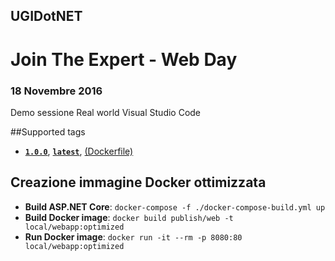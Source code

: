 ## UGIDotNET
# Join The Expert - Web Day
### 18 Novembre 2016

Demo sessione Real world Visual Studio Code

##Supported tags
* [**`1.0.0`**](https://github.com/robymes/JoinTheExpert-WebDay/blob/v1.0.1/publish/web/Dockerfile), [**`latest`**](https://github.com/robymes/JoinTheExpert-WebDay/blob/v1.0.1/publish/web/Dockerfile), [(Dockerfile)](https://github.com/robymes/JoinTheExpert-WebDay/blob/v1.0.1/publish/web/Dockerfile)

## Creazione immagine Docker ottimizzata
* **Build ASP.NET Core**: `docker-compose -f ./docker-compose-build.yml up`
* **Build Docker image**: `docker build publish/web -t local/webapp:optimized`
* **Run Docker image**: `docker run -it --rm -p 8080:80 local/webapp:optimized`

